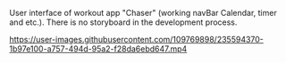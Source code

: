 User interface of workout app "Chaser" (working navBar Calendar, timer and etc.). There is no storyboard in the development process.

https://user-images.githubusercontent.com/109769898/235594370-1b97e100-a757-494d-95a2-f28da6ebd647.mp4

